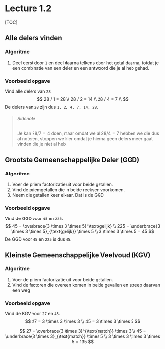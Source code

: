 # Lecture 1.2

[TOC]

## Alle delers vinden

### Algoritme

1. Deel eerst door `1` en deel daarna telkens door het getal daarna, totdat je een combinatie van een deler en een antwoord die je al heb gehad.

### Voorbeeld opgave

Vind alle delers van `28`
$$
28 / 1 = 28 \\
28 / 2 = 14 \\
28 / 4 = 7 \\
$$
De delers van `28` zijn dus `1, 2, 4, 7, 14, 28`.

> ###### Sidenote
>
> Je kan $28 / 7 = 4$ doen, maar omdat we al $28 / 4 = 7$ hebben we die dus al noteren, stoppen we hier omdat je hierna geen delers meer gaat vinden die je niet al heb.

## Grootste Gemeenschappelijke Deler (GGD)

### Algoritme

1. Voer de priem factorizatie uit voor beide getallen.
2. Vind de priemgetallen die in beide reeksen voorkomen.
3. Neem die getallen keer elkaar. Dat is de GGD

### Voorbeeld opgave

Vind de GGD voor `45` en `225`.
$$
45 = \overbrace{3 \times 3 \times 5}^\text{gelijk} \\
225 = \underbrace{3 \times 3 \times 5}_{\text{gelijk}} \times 5 \\
3 \times 3 \times 5 = 45
$$
De GGD voor `45` en `225` is dus `45`.

## Kleinste Gemeenschappelijke Veelvoud (KGV)

### Algoritme

1. Voer de priem factorizatie uit voor beide getallen.
2. Vind de factoren die overeen komen in beide gevallen en streep daarvan een weg

### Voorbeeld opgave

Vind de KGV voor `27` en `45`.
$$
27 = 3 \times 3 \times 3 \\
45 = 3 \times 3 \times 5
$$

$$
27 = \overbrace{3 \times 3}^{\text{match}} \times 3 \\
45 = \underbrace{3 \times 3}_{\text{match}} \times 5 \\
3 \times 3 \times 3 \times 5 = 135
$$

